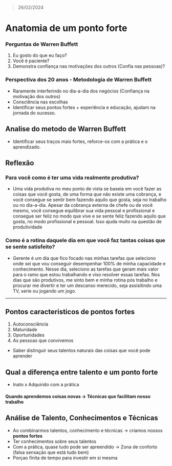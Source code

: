 > 26/02/2024

# Anatomia de um ponto forte

### Perguntas de Warren Buffett
1. Eu gosto do que eu faço?
2. Você é paciente?
3. Demonstra confiança nas motivações dos outros (Confia nas pessoas)?

### Perspectiva dos 20 anos - Metodologia de Warren Buffett
- Raramente interferindo no dia-a-dia dos negócios (Confiança na motivação dos outros)
- Consciência nas escolhas
- Identificar seus pontos fortes + experiência e educação, ajudam na jornada do sucesso.

## Analise do metodo de Warren Buffett
- Identificar seus traços mais fortes, reforce-os com a prática e o aprendizado.

## Reflexão

### Para você como é ter uma vida realmente produtiva? 
- Uma vida produtiva no meu ponto de vista se baseia em você fazer as coisas que você gosta, de uma forma que não existe uma cobrança, e você consegue se sentir bem fazendo aquilo que gosta, seja no trabalho ou no dia-a-dia. Apesar da cobrança externa de chefe ou de você mesmo, você consegue equilibrar sua vida pessoal e profissional e consegue ser feliz no modo que vive e se sente feliz fazendo aquilo que gosta, no modo profissional e pessoal. Isso ajuda muito na questão de produtividade

### Como é a rotina daquele dia em que você faz tantas coisas que se sente satisfeito?
- Gerente é um dia que fico focado nas minhas tarefas que seleciono onde sei que vou conseguir desempenhar 100% de minha capacidade e conhecimento. Nesse dia, seleciono as tarefas que geram mais valor para o ramo que estou trabalhando e viso resolver essas tarefas. Nos dias que são produtivos, me sinto bem e minha rotina pós trabalho e procurar me divertir e ter um descanso merecido, seja assisitindo uma TV, serie ou jogando um jogo.

---
## Pontos caracteristicos de pontos fortes
1. Autoconsciência
2. Maturidade
3. Oportunidades
4. As pessoas que convivemos

- Saber distinguir seus talentos naturais das coisas que você pode aprender

## Qual a diferença entre talento e um ponto forte
- Inato x Adquirido com a prática

#### Quando aprendemos coisas novas -> Técnicas que facilitam nosso trabalho

## Análise de Talento, Conhecimentos e Técnicas
- Ao combinarmos talentos, conhecimento e técnicas -> criamos nossos **pontos fortes**
- Ter conhecimentos sobre seus talentos
- Com a prática, quase tudo pode ser apreendido -> Zona de conforto (falsa sensação que está tudo bem)
- Porçao finita de tempo para investir em si mesma